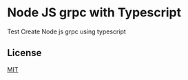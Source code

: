 # Node JS grpc with Typescript

Test Create Node js grpc using typescript

## License

[MIT](https://choosealicense.com/licenses/mit/)
